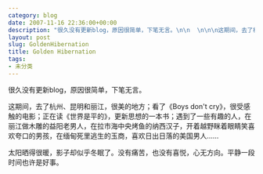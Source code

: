 ```yaml
---
category: blog
date: 2007-11-16 22:36:00+00:00
description: "很久没有更新blog，原因很简单，下笔无言。\n\n  \n\n\n这期间，去了杭州、昆明"
layout: post
slug: GoldenHibernation
title: Golden Hibernation
tags:
- 未分类
---
```


很久没有更新blog，原因很简单，下笔无言。

  


这期间，去了杭州、昆明和丽江，很美的地方；看了《Boys don't cry》，很受感触的电影；正在读《世界是平的》，更新思想的一本书；遇到了一些有趣的人，在丽江做木雕的益阳老男人，在拉市海中央烤鱼的纳西汉子，开着越野眯着眼睛笑喜欢夸口的男孩，在缅甸死里逃生的玉商，喜欢日出日落的美国男人……

  


太阳晒得很暖，影子却似乎冬眠了。没有痛苦，也没有喜悦，心无方向。平静一段时间也许是好事。
